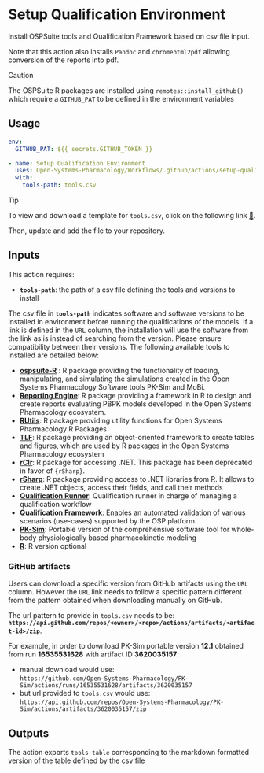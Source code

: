 # Setup Qualification Environment

Install OSPSuite tools and Qualification Framework based on csv file input.

Note that this action also installs `Pandoc` and `chromehtml2pdf` allowing conversion of the reports into pdf.

> [!CAUTION]
> The OSPSuite R packages are installed using `remotes::install_github()` which require a `GITHUB_PAT` to be defined in the environment variables

## Usage

```yml
env:
  GITHUB_PAT: ${{ secrets.GITHUB_TOKEN }}

- name: Setup Qualification Environment
  uses: Open-Systems-Pharmacology/Workflows/.github/actions/setup-qualification-environment@main
  with:
    tools-path: tools.csv
```

> [!TIP]
> To view and download a template for `tools.csv`, click on the following link [&#128279;](https://github.com/pchelle/osp-actions/blob/main/tools.csv).
> 
> Then, update and add the file to your repository.

## Inputs

This action requires:

- __`tools-path`__: the path of a csv file defining the tools and versions to install

The csv file in __`tools-path`__ indicates software and software versions to be installed in environment before running the qualifications of the models.
If a link is defined in the `URL` column, the installation will use the software from the link as is instead of searching from the version.
Please ensure compatibility between their versions.
The following available tools to installed are detailed below:

- [__ospsuite-R__](https://www.open-systems-pharmacology.org/OSPSuite-R/) : R package providing the functionality of loading, manipulating, and simulating the simulations created in the Open Systems Pharmacology Software tools PK-Sim and MoBi.
- [__Reporting Engine__](https://www.open-systems-pharmacology.org/OSPSuite.ReportingEngine/): R package providing a framework in R to design and create reports evaluating PBPK models developed in the Open Systems Pharmacology ecosystem.
- [__RUtils__](https://www.open-systems-pharmacology.org/OSPSuite.RUtils/): R package providing utility functions for Open Systems Pharmacology R Packages
- [__TLF__](https://www.open-systems-pharmacology.org/TLF-Library/): R package providing an object-oriented framework to create tables and figures, which are used by R packages in the Open Systems Pharmacology ecosystem
- [__rClr__](https://github.com/Open-Systems-Pharmacology/rClr): R package for accessing .NET. This package has been deprecated in favor of `{rSharp}`.
- [__rSharp__](https://www.open-systems-pharmacology.org/rSharp/): R package providing access to .NET libraries from R. It allows to create .NET objects, access their fields, and call their methods
- [__Qualification Runner__](https://github.com/Open-Systems-Pharmacology/QualificationRunner): Qualification runner in charge of managing a qualification workflow
- [__Qualification Framework__](https://docs.open-systems-pharmacology.org/shared-tools-and-example-workflows/qualification): Enables an automated validation of various scenarios (use-cases) supported by the OSP platform
- [__PK-Sim__](https://github.com/Open-Systems-Pharmacology/PK-Sim): Portable version of the comprehensive software tool for whole-body physiologically based pharmacokinetic modeling
- [__R__](https://github.com/r-lib/actions/tree/v2-branch/setup-r#inputs): R version optional


### GitHub artifacts

Users can download a specific version from GitHub artifacts using the `URL` column.
However the `URL` link needs to follow a specific pattern different from the pattern obtained when downloading manually on GitHub.

The url pattern to provide in `tools.csv` needs to be: __`https://api.github.com/repos/<owner>/<repo>/actions/artifacts/<artifact-id>/zip`__.

For example, in order to download PK-Sim portable version __12.1__ obtained from run __16535531628__ with artifact ID __3620035157__:

- manual download would use:<br>`https://github.com/Open-Systems-Pharmacology/PK-Sim/actions/runs/16535531628/artifacts/3620035157`
- but url provided to `tools.csv` would use:<br>`https://api.github.com/repos/Open-Systems-Pharmacology/PK-Sim/actions/artifacts/3620035157/zip`
  
## Outputs

The action exports `tools-table` corresponding to the markdown formatted version of the table defined by the csv file
